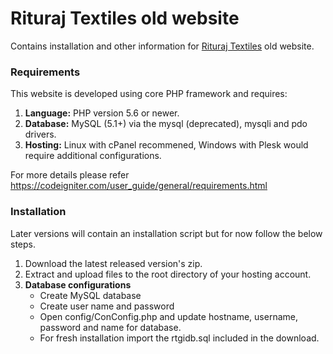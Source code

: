 # Rituraj Textiles old website
Contains installation and other information for [Rituraj Textiles](https://www.rituraj.com/) old website.

### Requirements
This website is developed using core PHP framework and requires: 
1. __Language:__ PHP version 5.6 or newer.
1. __Database:__ MySQL (5.1+) via the mysql (deprecated), mysqli and pdo drivers. 
1. __Hosting:__ Linux with cPanel recommened, Windows with Plesk would require additional configurations. 

For more details please refer https://codeigniter.com/user_guide/general/requirements.html

### Installation
Later versions will contain an installation script but for now follow the below steps.
1. Download the latest released version's zip.
1. Extract and upload files to the root directory of your hosting account.
1. __Database configurations__
    * Create MySQL database 
    * Create user name and password
    * Open config/ConConfig.php and update hostname, username, password and name for database.
    * For fresh installation import the rtgidb.sql included in the download.
